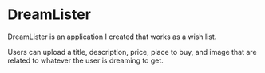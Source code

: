 # DreamLister

DreamLister is an application I created that works as a wish list. 

Users can upload a title, description, price, place to buy, and image that are related to whatever the user is dreaming to get.
